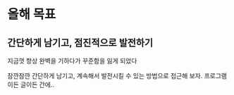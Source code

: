 # 올해 목표

## 간단하게 남기고, 점진적으로 발전하기
지금껏 항상 완벽을 기하다가 꾸준함을 잃게 되었다

잠깐잠깐 간단하게 남기고, 계속해서 발전시킬 수 있는 방법으로 접근해 보자.
프로그램이든 글이든 간에..
